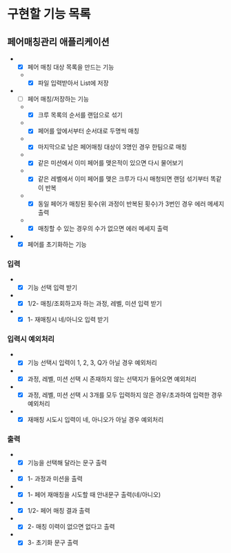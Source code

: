 # 구현할 기능 목록

## 페어매칭관리 애플리케이션
- +[x] 페어 매칭 대상 목록을 만드는 기능  
  - +[x] 파일 입력받아서 List<String>에 저장  
- +[ ] 페어 매칭/저장하는 기능  
  - +[x] 크루 목록의 순서를 랜덤으로 섞기  
  - +[x] 페어를 앞에서부터 순서대로 두명씩 매칭  
  - +[x] 마지막으로 남은 페어매칭 대상이 3명인 경우 한팀으로 매칭  
  - +[x] 같은 미션에서 이미 페어를 맺은적이 있으면 다시 물어보기
  - +[x] 같은 레벨에서 이미 페어를 맺은 크루가 다시 매청되면 랜덤 섞기부터 똑같이 반복
  - +[x] 동일 페어가 매칭된 횟수(위 과정이 반복된 횟수)가 3번인 경우 에러 메세지 출력
  - +[x] 매칭할 수 있는 경우의 수가 없으면 에러 메세지 출력
- +[x] 페어를 초기화하는 기능

### 입력
- +[x] 기능 선택 입력 받기  
- +[x] 1/2- 매칭/조회하고자 하는 과정, 레벨, 미션 입력 받기  
- +[x] 1- 재매칭시 네/아니오 입력 받기

### 입력시 예외처리
- +[x] 기능 선택시 입력이 1, 2, 3, Q가 아닐 경우 예외처리
- +[x] 과정, 레벨, 미션 선택 시 존재하지 않는 선택지가 들어오면 예외처리
- +[x] 과정, 레벨, 미션 선택 시 3개를 모두 입력하지 않은 경우/초과하여 입력한 경우 예외처리 
- +[x] 재매칭 시도시 입력이 네, 아니오가 아닐 경우 예외처리

### 출력
- +[x] 기능을 선택해 달라는 문구 출력  
- +[x] 1- 과정과 미션을 출력  
- +[x] 1- 페어 재매칭을 시도할 때 안내문구 출력(네/아니오)  
- +[x] 1/2- 페어 매칭 결과 출력
- +[x] 2- 매칭 이력이 없으면 없다고 출력  
- +[x] 3- 초기화 문구 출력  
